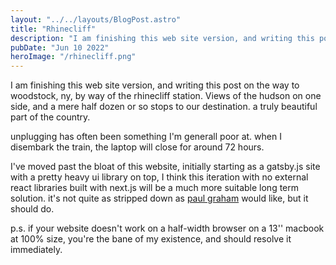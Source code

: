```yaml
---
layout: "../../layouts/BlogPost.astro"
title: "Rhinecliff"
description: "I am finishing this web site version, and writing this post on the way to woodstock, ny, by way of the rhinecliff station. Views of the hudson on one side, and a mere half dozen or so stops to our destination."
pubDate: "Jun 10 2022"
heroImage: "/rhinecliff.png"
---
```


I am finishing this web site version, and writing this post on the way to woodstock, ny, by way of the rhinecliff station. Views of the hudson on one side, and a mere half dozen or so stops to our destination. a truly beautiful part of the country.

unplugging has often been something I'm generall poor at. when I disembark the train, the laptop will close for around 72 hours.

I've moved past the bloat of this website, initially starting as a gatsby.js site with a pretty heavy ui library on top, I think this iteration with no external react libraries built with next.js will be a much more suitable long term solution. it's not quite as stripped down as [paul graham](http://www.paulgraham.com/index.html) would like, but it should do.

p.s. if your website doesn't work on a half-width browser on a 13'' macbook at 100% size, you're the bane of my existence, and should resolve it immediately.

&nbsp;
&nbsp;
